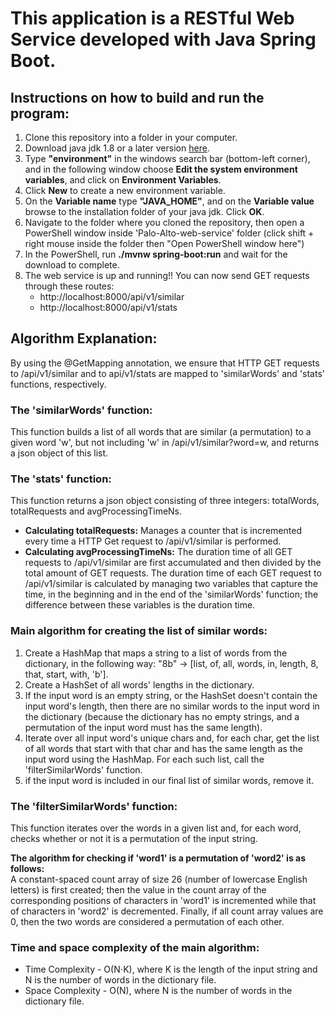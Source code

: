 # This application is a RESTful Web Service developed with Java Spring Boot.
## Instructions on how to build and run the program:
1. Clone this repository into a folder in your computer.
2. Download java jdk 1.8 or a later version [here](https://www.oracle.com/java/technologies/downloads/).
3. Type **"environment"** in the windows search bar (bottom-left corner), and in the following window choose **Edit the system environment variables**, and click on **Environment Variables**.
4. Click **New** to create a new environment variable.
5. On the **Variable name** type **"JAVA_HOME"**, and on the **Variable value** browse to the installation folder of your java jdk. Click **OK**.   
6. Navigate to the folder where you cloned the repository, then open a PowerShell window inside 'Palo-Alto-web-service' folder (click shift + right mouse inside the folder then "Open PowerShell window here")
7. In the PowerShell, run **./mvnw spring-boot:run** and wait for the download to complete.
8. The web service is up and running!! You can now send GET requests through these routes:
   - http://localhost:8000/api/v1/similar
   - http://localhost:8000/api/v1/stats  
    
    
## Algorithm Explanation:
By using the @GetMapping annotation, we ensure that HTTP GET requests to /api/v1/similar and to api/v1/stats are mapped to 'similarWords' and 'stats' functions, respectively.
### The 'similarWords' function:
This function builds a list of all words that are similar (a permutation) to a given word 'w', but not including 'w' in /api/v1/similar?word=w, and returns a json object of this list.   
### The 'stats' function:
This function returns a json object consisting of three integers: totalWords, totalRequests and avgProcessingTimeNs. 

- **Calculating totalRequests:** Manages a counter that is incremented every time a HTTP Get request to /api/v1/similar is performed.
- **Calculating avgProcessingTimeNs:** The duration time of all GET requests to /api/v1/similar are first accumulated and then divided by the total amount of GET requests. The duration time of each GET request to /api/v1/similar is calculated by managing two variables that capture the time, in the beginning and in the end of the 'similarWords' function; the difference between these variables is the duration time. 

### Main algorithm for creating the list of similar words: 
1. Create a HashMap that maps a string to a list of words from the dictionary, in the following way:
     "8b" -> [list, of, all, words, in, length, 8, that, start, with, 'b']. 
3. Create a HashSet of all words' lengths in the dictionary.
4. If the input word is an empty string, or the HashSet doesn't contain the input word's length, then there are no similar words to the input word in the dictionary (because the dictionary has no empty strings, and a permutation of the input word must has the same length). 
5. Iterate over all input word's unique chars and, for each char, get the list of all words that start with that char and has the same length as the input word using the HashMap. For each such list, call the 'filterSimilarWords' function.  
6. if the input word is included in our final list of similar words, remove it.
### The 'filterSimilarWords' function:    
This function iterates over the words in a given list and, for each word, checks whether or not it is a permutation of the input string.  

**The algorithm for checking if 'word1' is a permutation of 'word2' is as follows:**   
A constant-spaced count array of size 26 (number of lowercase English letters) is first created; then the value in the count array of the corresponding positions of characters in 'word1' is incremented while that of characters in 'word2' is decremented. Finally, if all count array values are 0, then the two words are considered a permutation of each other.
  
### Time and space complexity of the main algorithm:  
* Time Complexity - O(N⋅K), where K is the length of the input string and N is the number of words in the dictionary file.
* Space Complexity - O(N), where N is the number of words in the dictionary file.
